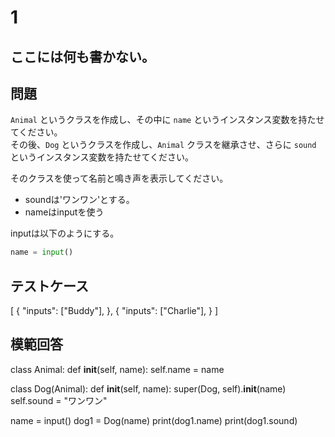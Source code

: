# 1
ここには何も書かない。
---
## 問題

`Animal` というクラスを作成し、その中に `name` というインスタンス変数を持たせてください。<br>
その後、`Dog` というクラスを作成し、`Animal` クラスを継承させ、さらに `sound` というインスタンス変数を持たせてください。

そのクラスを使って名前と鳴き声を表示してください。

- soundは'ワンワン'とする。
- nameはinputを使う

inputは以下のようにする。
```python
name = input()
```


## テストケース

[
	{
		"inputs": ["Buddy"],
	},
	{
		"inputs": ["Charlie"],
	}
]

## 模範回答
class Animal:
    def __init__(self, name):
        self.name = name

class Dog(Animal):
    def __init__(self, name):
        super(Dog, self).__init__(name)
        self.sound = "ワンワン"

name = input()
dog1 = Dog(name)
print(dog1.name)
print(dog1.sound)